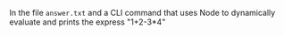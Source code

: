 In the file `answer.txt` and a CLI command that uses Node to dynamically evaluate and prints the express "1+2-3*4"